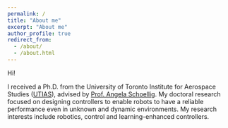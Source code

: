 ```yaml
---
permalink: /
title: "About me"
excerpt: "About me"
author_profile: true
redirect_from: 
  - /about/
  - /about.html
---
```


Hi! 

I received a Ph.D. from the University of Toronto Institute for Aerospace Studies ([UTIAS](https://www.utias.utoronto.ca/)), advised by [Prof. Angela Schoellig](http://www.dynsyslab.org/prof-angela-schoellig/). My doctoral research focused on designing controllers to enable robots to have a reliable performance even in unknown and dynamic environments. My research interests include robotics, control and learning-enhanced controllers. 


